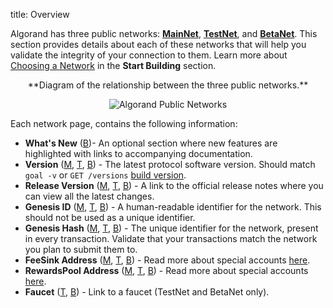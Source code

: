 title: Overview

Algorand has three public networks: [**MainNet**](mainnet.md), [**TestNet**](testnet.md), and [**BetaNet**](betanet.md). This section provides details about each of these networks that will help you validate the integrity of your connection to them. Learn more about [Choosing a Network](../../build-apps/setup.md#choosing-a-network) in the **Start Building** section. 

<center>
**Diagram of the relationship between the three public networks.**

![Algorand Public Networks](../../imgs/network.png)

</center>

Each network page, contains the following information:

- **What's New** ([B](./betanet.md#whats-new))- An optional section where new features are highlighted with links to accompanying documentation.
- **Version** ([M](./mainnet.md#version), [T](./testnet.md#version), [B](./betanet.md#version)) - The latest protocol software version.  Should match `goal -v` or `GET /versions` [build version](../rest-apis/algod/v1.md#buildversion).
- **Release Version** ([M](./mainnet.md#release-version), [T](./testnet.md#release-version), [B](./betanet.md#release-version)) - A link to the official release notes where you can view all the latest changes.
- **Genesis ID** ([M](./mainnet.md#genesis-id), [T](./testnet.md#genesis-id), [B](./betanet.md#genesis-id)) - A human-readable identifier for the network. This should not be used as a unique identifier.
- **Genesis Hash** ([M](./mainnet.md#genesis-hash), [T](./testnet.md#genesis-hash), [B](./betanet.md#genesis-hash)) - The unique identifier for the network, present in every transaction. Validate that your transactions match the network you plan to submit them to.
- **FeeSink Address** ([M](./mainnet.md#feesink-address), [T](./testnet.md#feesink-address), [B](./betanet.md#feesink-address)) - Read more about special accounts [here](../../features/accounts/index.md#special-accounts).
- **RewardsPool Address** ([M](./mainnet.md#rewardspool-address), [T](./testnet.md#rewardspool-address), [B](./betanet.md#rewardspool-address)) - Read more about special accounts [here](../../features/accounts/index.md#special-accounts).
- **Faucet** ([T](./testnet.md#faucet), [B](./betanet.md#faucet)) - Link to a faucet (TestNet and BetaNet only).


